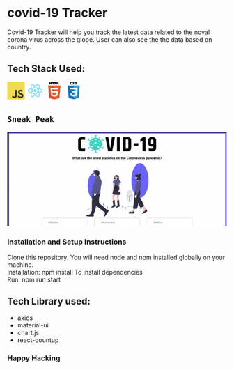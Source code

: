 # covid-19 Tracker
<div>
  Covid-19 Tracker will help you track the latest data related to the noval corona virus across the globe. User can also see the the data based on country.
</div>

## Tech Stack Used: 
<code><img height="40" src="https://raw.githubusercontent.com/github/explore/80688e429a7d4ef2fca1e82350fe8e3517d3494d/topics/javascript/javascript.png"></code>
<code><img height="40" src="https://raw.githubusercontent.com/github/explore/80688e429a7d4ef2fca1e82350fe8e3517d3494d/topics/react/react.png"></code>
<code><img height="40" src="https://raw.githubusercontent.com/github/explore/80688e429a7d4ef2fca1e82350fe8e3517d3494d/topics/html/html.png"></code>
<code><img height="40" src="https://raw.githubusercontent.com/github/explore/80688e429a7d4ef2fca1e82350fe8e3517d3494d/topics/css/css.png"></code>

## <code>Sneak Peak</code>
![img](./covid-19.gif)

### Installation and Setup Instructions

Clone this repository. 
You will need node and npm installed globally on your machine. <br>
Installation: npm install To install dependencies <br>
Run: npm run start

## Tech Library used:
<ul>
  <li>axios</li>
  <li>material-ui</li>
  <li>chart.js</li>
  <li>react-countup</li>
</ul>

### Happy Hacking
